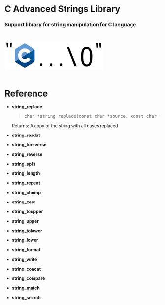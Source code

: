 # C Advanced Strings Library
### Support library for string manipulation for C language


<br><div>
  <!--<img src="https://upload.wikimedia.org/wikipedia/commons/1/19/C_Logo.png" width="185" height="200"/>-->
  <img src="image.png" width="320" height="90"/>

</div><br>

# Reference

- **string_replace**
   > <pre>char *string_replace(const char *source, const char *target, const char *new_string, bool sensitive)</pre>
     <p>Returns:
          A copy of the string with all cases replaced
     </p>
- **string_readat**

- **string_toreverse**
- **string_reverse**

- **string_split**

- **string_length**

- **string_repeat**

- **string_chomp**
- **string_zero**

- **string_toupper**
- **string_upper**

- **string_tolower**
- **string_lower**

- **string_format**

- **string_write**
- **string_concat**

- **string_compare**
- **string_match**
- **string_search**

